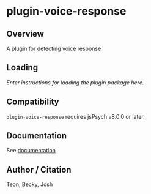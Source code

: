 # plugin-voice-response

## Overview

A plugin for detecting voice response

## Loading

*Enter instructions for loading the plugin package here.*

## Compatibility

`plugin-voice-response` requires jsPsych v8.0.0 or later.

## Documentation

See [documentation](/plugin-voice-response/README.md)

## Author / Citation

Teon, Becky, Josh